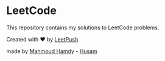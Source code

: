 # LeetCode

This repository contains my solutions to LeetCode problems.

Created with :heart: by [LeetPush](https://github.com/husamahmud/LeetPush)

made by [Mahmoud Hamdy]("https://github.com/TutTrue") - [Husam]("https://github.com/husamahmud")

